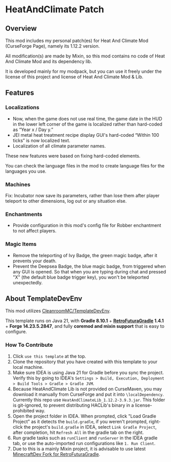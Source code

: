 # HeatAndClimate Patch

## Overview

This mod includes my personal patch(es) for Heat And Climate Mod (CurseForge Page), namely its 1.12.2 version.

All modification(s) are made by Mixin, so this mod contains no code of Heat And Climate Mod and its dependency lib.

It is developed mainly for my modpack, but you can use it freely under the license of this project and license of Heat And Climate Mod & Lib.

## Features

### Localizations
- Now, when the game does not use real time, the game date in the HUD in the lower left corner of the game is localized rather than hard-coded as “Year x / Day y.” 
- JEI metal heat treatment recipe display GUI's hard-coded “Within 100 ticks” is now localized text. 
- Localization of all climate parameter names.

These new features were based on fixing hard-coded elements.

You can check the language files in the mod to create language files for the languages you use.

### Machines

Fix: Incubator now save its parameters, rather than lose them after player teleport to other dimensions, log out or any situation else.

### Enchantments

- Provide configuration in this mod's config file for Robber enchantment to not affect players.

### Magic Items

- Remove the teleporting of Ivy Badge, the green magic badge, after it prevents your death.
- Prevent the Deepsea Badge, the blue magic badge, from triggered when any GUI is opened. So that when you are typing during chat and pressed "X" (the default blue badge trigger key), you won't be teleported unexpectedly.

## About TemplateDevEnv

This mod utilizes [CleanroomMC/TemplateDevEnv](https://github.com/CleanroomMC/TemplateDevEnv).

This template runs on Java 21, with **Gradle 8.10.1** + **[RetroFuturaGradle](https://github.com/GTNewHorizons/RetroFuturaGradle) 1.4.1** + **Forge 14.23.5.2847**, and fully **coremod and mixin support** that is easy to configure.

### How To Contribute

1. Click `use this template` at the top.
2. Clone the repository that you have created with this template to your local machine.
3. Make sure IDEA is using Java 21 for Gradle before you sync the project. Verify this by going to IDEA's `Settings > Build, Execution, Deployment > Build Tools > Gradle > Gradle JVM`.
4. Because HeatAndClimate Lib is not provided on CurseMaven, you may download it manually from CurseForge and put it into `\localDependency`. Currently this repo use `HeatAndClimateLib_1.12.2-3.9.3.jar`. This folder is git-ignored, to prevent distributing HACLib's binary in a license-prohibited way.
5. Open the project folder in IDEA. When prompted, click "Load Gradle Project" as it detects the `build.gradle`, if you weren't prompted, right-click the project's `build.gradle` in IDEA, select `Link Gradle Project`, after completion, hit `Refresh All` in the gradle tab on the right.
6. Run gradle tasks such as `runClient` and `runServer` in the IDEA gradle tab, or use the auto-imported run configurations like `1. Run Client`.
7. Due to this is a mainly Mixin project, it is advisable to use latest [MinecraftDev Fork for RetroFuturaGradle](https://github.com/eigenraven/MinecraftDev/releases).
